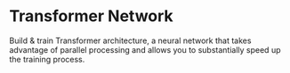 # Transformer Network #

Build & train Transformer architecture, a neural network that takes advantage of parallel processing and allows you to substantially speed up the training process.

